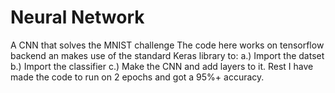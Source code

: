 # Neural Network
A CNN that solves the MNIST challenge
The code here works on tensorflow backend an makes use of the standard Keras library to:
  a.) Import the datset
  b.) Import the classifier
  c.) Make the CNN and add layers to it.
Rest I have made the code to run on 2 epochs and got a 95%+ accuracy.
